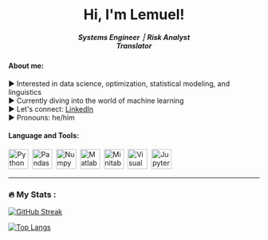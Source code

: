 

<div align="center">
  <center><h1>Hi, I'm Lemuel! </h1></center>
</div>

<div align="center">
  <center><h5>Systems Engineer ┆ Risk Analyst <br> Translator </h5></center>
</div>

#### About me:
▶ Interested in data science, optimization, statistical modeling, and linguistics <br>
▶ Currently diving into the world of machine learning <br>
▶ Let's connect: [LinkedIn](https://www.linkedin.com/in/lrob62/) <br>
▶ Pronouns: he/him <br>

#### Language and Tools: 
<div>
<img src="https://cdn.jsdelivr.net/gh/devicons/devicon/icons/python/python-original-wordmark.svg" title="Python" alt="Python" width="40" height="40"/>&nbsp; 
<img src="https://cdn.jsdelivr.net/gh/devicons/devicon/icons/pandas/pandas-original-wordmark.svg" title="Pandas" alt="Pandas" width="40" height="40"/>&nbsp;
<img src="https://cdn.jsdelivr.net/gh/devicons/devicon/icons/numpy/numpy-original.svg" title="Numpy" alt="Numpy" width="40" height="40"/>&nbsp;
<img src="https://cdn.jsdelivr.net/gh/devicons/devicon/icons/matlab/matlab-original.svg" title="Matlab" alt="Matlab" width="40" height="40"/>&nbsp;
<img src="https://cdn.jsdelivr.net/gh/devicons/devicon/icons/minitab/minitab-original.svg" title="Minitab" alt="Minitab" width="40" height="40"/>&nbsp;
<img src="https://cdn.jsdelivr.net/gh/devicons/devicon/icons/visualstudio/visualstudio-plain.svg" title="Visual Studio" alt="Visual Studio" width="40" height="40"/>&nbsp;
<img src="https://cdn.jsdelivr.net/gh/devicons/devicon/icons/jupyter/jupyter-original-wordmark.svg" title="Jupyter" alt="Jupyter" width="40" height="40"/>&nbsp;
</div>     


---

### :fire: My Stats :

[![GitHub Streak](https://github-readme-streak-stats.herokuapp.com/?user=lrobin42&theme=dark&background=000000)](https://git.io/streak-stats)

[![Top Langs](https://github-readme-stats.vercel.app/api/top-langs/?username=lrobin42&layout=compact&theme=vision-friendly-dark)](https://github.com/anuraghazra/github-readme-stats)

          
          

          
          

          
